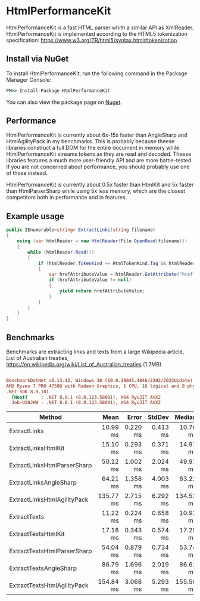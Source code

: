 # HtmlPerformanceKit
HtmlPerformanceKit is a fast HTML parser whith a similar API as XmlReader. HtmlPerformanceKit is implemented according to the HTML5 tokenization specification:
https://www.w3.org/TR/html5/syntax.html#tokenization

## Install via NuGet
To install HtmlPerformanceKit, run the following command in the Package Manager Console:

```cmd
PM>> Install-Package HtmlPerformanceKit
```
You can also view the package page on [Nuget](https://www.nuget.org/packages/HtmlPerformanceKit/).

## Performance
HtmlPerformanceKit is currently about 6x-15x faster than AngleSharp and HtmlAgilityPack in my benchmarks. 
This is probably because theese libraries construct a full DOM for the entire document in memory while HtmlPerformanceKit streams tokens as they are read and decoded. 
Theese libraries features a much more user-friendly API and are more battle-tested. If you are not concerned about performance, you should probably use one of those instead. 

HtmlPerformanceKit is currently about 0.5x faster than HtmlKit and 5x faster than HtmlParserSharp while using 5x less memory, which are the closest competitors both in performance and in features.

## Example usage
```csharp
public IEnumerable<string> ExtractLinks(string filename)
{
    using (var htmlReader = new HtmlReader(File.OpenRead(filename)))
    {
        while (htmlReader.Read())
        {
            if (htmlReader.TokenKind == HtmlTokenKind.Tag && htmlReader.Name == "a")
            {
                var hrefAttributeValue = htmlReader.GetAttribute("href");
                if (hrefAttributeValue != null)
                {
                    yield return hrefAttributeValue;
                }
            }
        }
    }
}
```

## Benchmarks
Benchmarks are extracting links and texts from a large Wikipedia article, List of Australian treaties, https://en.wikipedia.org/wiki/List_of_Australian_treaties (1.7MB)

``` ini

BenchmarkDotNet v0.13.12, Windows 10 (10.0.19045.4046/22H2/2022Update)
AMD Ryzen 7 PRO 4750U with Radeon Graphics, 1 CPU, 16 logical and 8 physical cores
.NET SDK 8.0.101
  [Host]     : .NET 8.0.1 (8.0.123.58001), X64 RyuJIT AVX2
  Job-USNJHW : .NET 8.0.1 (8.0.123.58001), X64 RyuJIT AVX2

```

| Method                      | Mean      | Error    | StdDev   | Median    | Gen0       | Gen1      | Gen2      | Allocated |
|---------------------------- |----------:|---------:|---------:|----------:|-----------:|----------:|----------:|----------:|
| ExtractLinks                |  10.99 ms | 0.220 ms | 0.413 ms |  10.76 ms |          - |         - |         - |   1.37 MB |
| ExtractLinksHtmlKit         |  15.10 ms | 0.293 ms | 0.371 ms |  14.97 ms |  4000.0000 | 1000.0000 |         - |  13.95 MB |
| ExtractLinksHtmlParserSharp |  50.12 ms | 1.002 ms | 2.024 ms |  49.97 ms |  2000.0000 | 1000.0000 |         - |  19.01 MB |
| ExtractLinksAngleSharp      |  64.21 ms | 1.358 ms | 4.003 ms |  63.22 ms |  3000.0000 | 1000.0000 |         - |  20.63 MB |
| ExtractLinksHtmlAgilityPack | 135.77 ms | 2.715 ms | 6.292 ms | 134.53 ms |  9000.0000 | 5000.0000 | 2000.0000 |  52.66 MB |
| ExtractTexts                |  11.22 ms | 0.224 ms | 0.658 ms |  10.92 ms |          - |         - |         - |   2.82 MB |
| ExtractTextsHtmlKit         |  17.18 ms | 0.343 ms | 0.574 ms |  17.25 ms |  2000.0000 | 1000.0000 |         - |  13.76 MB |
| ExtractTextsHtmlParserSharp |  54.04 ms | 0.879 ms | 0.734 ms |  53.74 ms |  3000.0000 | 2000.0000 | 1000.0000 |  20.99 MB |
| ExtractTextsAngleSharp      |  86.79 ms | 1.696 ms | 2.019 ms |  86.61 ms |  4000.0000 | 2000.0000 | 1000.0000 |  25.73 MB |
| ExtractTextsHtmlAgilityPack | 154.84 ms | 3.068 ms | 5.293 ms | 155.50 ms | 13000.0000 | 6000.0000 | 2000.0000 |  77.48 MB |
